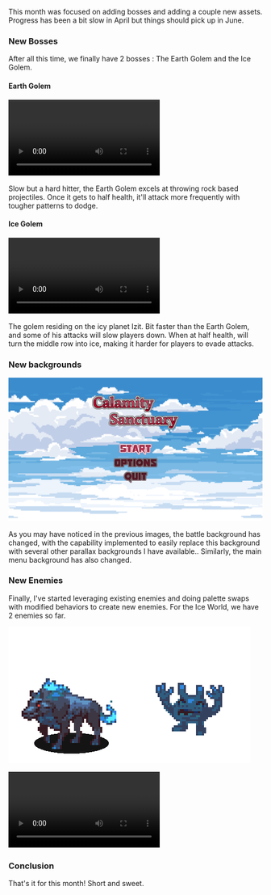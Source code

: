 This month was focused on adding bosses and adding a couple new assets. Progress has been a bit slow in April but things should pick up in June.

### New Bosses

After all this time, we finally have 2 bosses : The Earth Golem and the Ice Golem.



#### Earth Golem

<video autoplay loop src="../assets/april_earthGolem.webm"></video>

Slow but a hard hitter, the Earth Golem excels at throwing rock based projectiles. Once it gets to half health, it'll attack more frequently with tougher patterns to dodge.

#### Ice Golem

<video autoplay loop src="../assets/april_iceGolem.webm"></video>

The golem residing on the icy planet Izit. Bit faster than the Earth Golem, and some of his attacks will slow players down. When at half health, will turn the middle row into ice, making it harder for players to evade attacks.

### New backgrounds

![april_mainMenu](../assets/april_mainMenu.png)

As you may have noticed in the previous images, the battle background has changed, with the capability implemented to easily replace this background with several other parallax backgrounds I have available.. Similarly, the main menu background has also changed.

### New Enemies

Finally, I've started leveraging existing enemies and doing palette swaps with modified behaviors to create new enemies. For the Ice World, we have 2 enemies so far. 

![april_coldey](../assets/april_coldey.png)![worshipper_idle](../assets/worshipper_idle.gif)

<video autoplay loop src="../assets/ice_enemies.webm"></video>

### Conclusion

That's it for this month! Short and sweet.